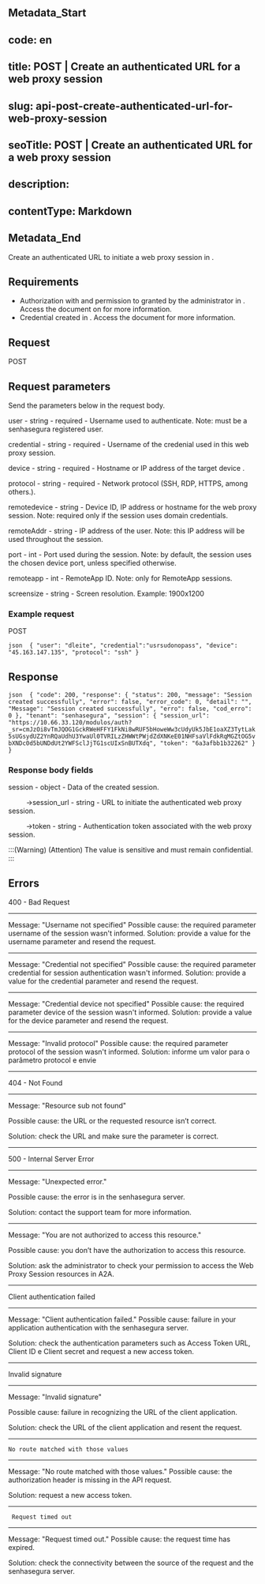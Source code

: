## Metadata_Start 
## code: en
## title: POST | Create an authenticated URL for a web proxy session 
## slug: api-post-create-authenticated-url-for-web-proxy-session 
## seoTitle: POST | Create an authenticated URL for a web proxy session 
## description:  
## contentType: Markdown 
## Metadata_End
Create an authenticated URL to initiate a web proxy session in .

## Requirements
*  Authorization with  and  permission to  granted by the administrator in .
Access the document on  for more information.
* Credential created in . 
Access the document  for more information.

## Request

 POST 

 ## Request parameters
Send the parameters below in the request body.

user - string - required - Username used to authenticate.
Note: must be a senhasegura registered user.


credential - string - required - Username of the credenial used in this web proxy session.



device - string - required - Hostname or IP address of the target device
.




protocol - string - required - Network protocol (SSH, RDP, HTTPS, among others.).


remotedevice - string - Device ID, IP address or hostname for the web proxy session.
Note: required only if the session uses domain credentials.


remoteAddr - string - IP address of the user.
Note: this IP address will be used throughout the session.
  

port - int - Port used during the session.
Note: by default, the session uses the chosen device port, unless specified otherwise.



remoteapp - int - RemoteApp ID.
 Note: only for RemoteApp sessions.


screensize - string - Screen resolution.
Example: 1900x1200





  ### Example request

 POST 

`json 
{
            "user": "dleite",
            "credential":"usrsudonopass",
            "device": "45.163.147.135",
            "protocol": "ssh"
}
`
  
  
  
  ## Response 
 `json 
  {
    "code": 200,
    "response": {
        "status": 200,
        "message": "Session created successfully",
        "error": false,
        "error_code": 0,
        "detail": "",
        "Message": "Session created successfully",
        "erro": false,
        "cod_erro": 0
    },
    "tenant": "senhasegura",
    "session": {
        "session_url": "https://10.66.33.120/modulos/auth?_sr=cmJzOi8vTmJQOG1GckRWeHFFY1FkNi8wRUF5bHoweWw3cUdyUk5JbE1oaXZ3TytLak5sUGsydUZ2YnRQaUdhU3YwaUl0TVRILzZHWWtPWjdZdXNKeE01NHFsaVlFdkRqMGZtOG5vbXNDc0d5bUNDdUt2YWFSclJjTG1scUIxSnBUTXdq",
        "token": "6a3afbb1b32262"
    }
}
 `
 
  ### Response body fields


session - object - Data of the created session.


&nbsp;&emsp;&emsp;&nbsp;→session_url - string - URL to initiate the authenticated web proxy session.


&nbsp;&emsp;&emsp;&nbsp;→token - string - Authentication token associated with the web proxy session.
  
 
:::(Warning) (Attention)
The  value is sensitive and must remain confidential.
:::
 
 ## Errors
 
 
400 - Bad Request

***
    
Message: "Username not specified"
Possible cause: the required parameter username of the session wasn't informed.
    Solution: provide a value for the username parameter and resend the request.
  
* * *    
Message: "Credential not specified"
Possible cause: the required parameter credential for session authentication wasn't informed.
Solution: provide a value for the credential parameter and resend the request.
  
* * *

Message: "Credential device not specified"
Possible cause: the required parameter device of the session wasn't informed.
Solution: provide a value for the device parameter and resend the request.
  

* * *
Message: "Invalid protocol"
Possible cause: the required parameter protocol of the session wasn't informed.
  Solution: informe um valor para o parâmetro protocol e envie 

* * *



404 - Not Found

***
Message: "Resource sub not found"

Possible cause: the URL or the requested resource isn’t correct.
        
Solution: check the URL and make sure the parameter is correct.
* * *




 
500 - Internal Server Error

***
    
Message: "Unexpected error."
 
Possible cause: the error is in the senhasegura server.
        
Solution: contact the support team for more information.

***

Message: "You are not authorized to access this resource."

Possible cause: you don’t have the authorization to access this resource.
        
Solution: ask the administrator to check your permission to access the Web Proxy Session resources in A2A.

* * *
    

  


Client authentication failed

*** 
   
Message: "Client authentication failed."
Possible cause: failure in your application authentication with the senhasegura server. 
        
Solution: check the authentication parameters such as Access Token URL, Client ID e Client secret and request a new access token.
 
* * *   

     
  


Invalid signature

*** 
    
Message: "Invalid signature"
    
Possible cause: failure in recognizing the URL of the client application.
        
Solution: check the URL of the client application and resent the request.

* * * 

     


    No route matched with those values
    
***   
    
Message: "No route matched with those values."
   Possible cause: the authorization header is missing in the API request.
        
  Solution: request a new access token.
   
 * * *

 


     Request timed out
    
***
    
Message: "Request timed out."
Possible cause: the request time has expired.
        
Solution: check the connectivity between the source of the request and the senhasegura server.

